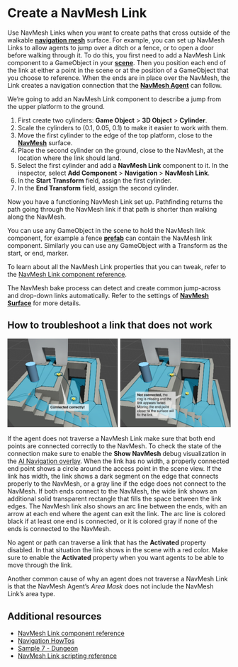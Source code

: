 # Create a NavMesh Link

Use NavMesh Links when you want to create paths that cross outside of the walkable [**navigation mesh**][1] surface. For example, you can set up NavMesh Links to allow agents to jump over a ditch or a fence, or to open a door before walking through it. To do this, you first need to add a NavMesh Link component to a GameObject in your [**scene**][2]. Then you position each end of the link at either a point in the scene or at the position of a GameObject that you choose to reference. When the ends are in place over the NavMesh, the Link creates a navigation connection that the [**NavMesh Agent**](./NavMeshAgent.md) can follow.

We’re going to add an NavMesh Link component to describe a jump from the upper platform to the ground.

1. First create two cylinders: **Game Object** > **3D Object** > **Cylinder**.
2. Scale the cylinders to (0.1, 0.05, 0.1) to make it easier to work with them.
3. Move the first cylinder to the edge of the top platform, close to the [**NavMesh**][1] surface.
4. Place the second cylinder on the ground, close to the NavMesh, at the location where the link should land.
5. Select the first cylinder and add a **NavMesh Link** component to it. In the inspector, select **Add Component** > **Navigation** > **NavMesh Link**.
6. In the **Start Transform** field, assign the first cylinder.
7. In the **End Transform** field, assign the second cylinder.

Now you have a functioning NavMesh Link set up. Pathfinding returns the path going through the NavMesh link if that path is shorter than walking along the NavMesh.

You can use any GameObject in the scene to hold the NavMesh link component, for example a fence [**prefab**][3] can contain the NavMesh link component. Similarly you can use any GameObject with a Transform as the start, or end, marker.

To learn about all the NavMesh Link properties that you can tweak, refer to the [NavMesh Link component reference](./NavMeshLink.md).

The NavMesh bake process can detect and create common jump-across and drop-down links automatically. Refer to  the settings of [**NavMesh Surface**](./NavMeshSurface.md) for more details.

## How to troubleshoot a link that does not work

![On the left, a correctly set up link with two rings. On the right, one ring is missing and the link appears faded.](./Images/OffMeshLinkDebug.svg)

If the agent does not traverse a NavMesh Link make sure that both end points are connected correctly to the NavMesh. To check the state of the connection make sure to enable the **Show NavMesh** debug visualization in the [AI Navigation overlay](./NavigationOverlay.md). When the link has no width, a properly connected end point shows a circle around the access point in the scene view. If the link has width, the link shows a dark segment on the edge that connects properly to the NavMesh, or a gray line if the edge does not connect to the NavMesh. If both ends connect to the NavMesh, the wide link shows an additional solid transparent rectangle that fills the space between the link edges. The NavMesh link also shows an arc line between the ends, with an arrow at each end where the agent can exit the link. The arc line is colored black if at least one end is connected, or it is colored gray if none of the ends is connected to the NavMesh.

No agent or path can traverse a link that has the **Activated** property disabled. In that situation the link shows in the scene with a red color. Make sure to enable the **Activated** property when you want agents to be able to move through the link.

Another common cause of why an agent does not traverse a NavMesh Link is that the NavMesh Agent’s _Area Mask_ does not include the NavMesh Link’s area type.

## Additional resources

- [NavMesh Link component reference](./NavMeshLink.md "Description of all the properties of the NavMesh Link component.")
- [Navigation HowTos](./NavHowTos.md "Common use cases for NavMesh Agent, with source code.")
- [Sample 7 - Dungeon](./Samples.md "An example of NavMesh links connecting NavMeshes at runtime.")
- [NavMesh Link scripting reference](../api/Unity.AI.Navigation.NavMeshLink.html "Full description of the NavMesh Link scripting API.")

[1]: ./Glossary.md#navmesh "A mesh that Unity generates to approximate the walkable areas and obstacles in your environment for path finding and AI-controlled navigation."

[2]: ./Glossary.md#scene "A Scene contains the environments and menus of your game. Think of each unique Scene file as a unique level. In each Scene, you place your environments, obstacles, and decorations, essentially designing and building your game in pieces."

[3]: ./Glossary.md#prefab "An asset type that allows you to store a GameObject complete with components and properties. The prefab acts as a template from which you can create new object instances in the scene."
